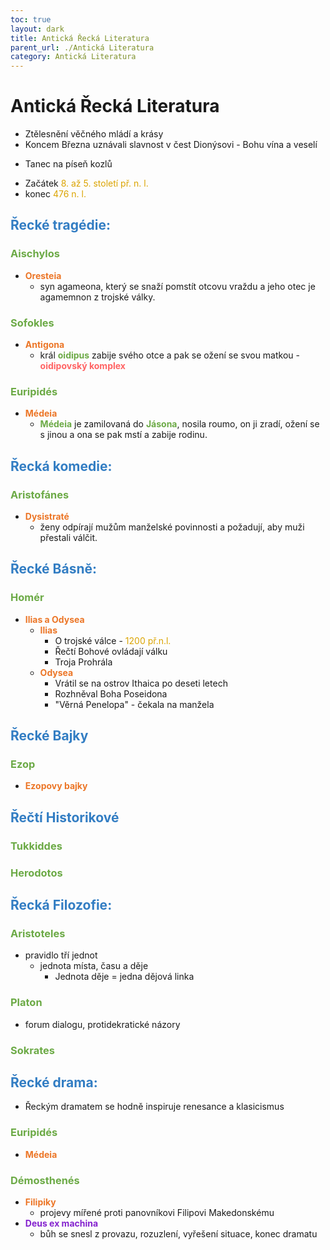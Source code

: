 ```yaml
---
toc: true
layout: dark
title: Antická Řecká Literatura 
parent_url: ./Antická Literatura 
category: Antická Literatura 
---
```


# Antická Řecká Literatura
* Ztělesnění věčného mládí a krásy
* Koncem Března uznávali slavnost v čest Dionýsovi - Bohu vína a veselí
- Tanec na píseň kozlů
* Začátek <span style="color: #DBA400">8. až 5. století př. n. l.</span> 
* konec <span style="color: #DBA400">476 n. l.</span>

## <span style="color: #327DC3">**Řecké tragédie:**</span>

### <span style="color: #6CAA46">**Aischylos**</span>
* <span style="color: #EC7627">**Oresteia**</span>
  * syn agameona, který se snaží pomstít otcovu vraždu a jeho otec je agamemnon z trojské války.

### <span style="color: #6CAA46">**Sofokles**</span>
* <span style="color: #EC7627">**Antigona**</span>
  * král <span style="color: #6CAA46">**oidipus**</span> zabije svého otce a pak se ožení se svou matkou - <span style="color: #FF6363">**oidipovský komplex**</span>

### <span style="color: #6CAA46">**Euripidés**</span>
* <span style="color: #EC7627">**Médeia**</span>
  * <span style="color: #6CAA46">**Médeia**</span> je zamilovaná do <span style="color: #6CAA46">**Jásona**</span>, nosila roumo, on ji zradí, ožení se s jinou a ona se pak mstí a zabije rodinu.

## <span style="color: #327DC3">**Řecká komedie:**</span>

### <span style="color: #6CAA46">**Aristofánes**</span>
* <span style="color: #EC7627">**Dysistraté**</span>
  * ženy odpírají mužům manželské povinnosti a požadují, aby muži přestali válčit.

## <span style="color: #327DC3">**Řecké Básně:**</span>

### <span style="color: #6CAA46">**Homér**</span>
* <span style="color: #EC7627">**Ilias a Odysea**</span>
  * <span style="color: #EC7627">**Ilias**</span>
    * O trojské válce - <span style="color: #DBA400">1200 př.n.l.</span>
    * Řečtí Bohové ovládají válku
    * Troja Prohrála
  * <span style="color: #EC7627">**Odysea**</span>
    * Vrátil se na ostrov Ithaica po deseti letech
    * Rozhněval Boha Poseidona
    * "Věrná Penelopa" - čekala na manžela

## <span style="color: #327DC3">**Řecké Bajky**</span>

### <span style="color: #6CAA46">**Ezop**</span>
* <span style="color: #EC7627">**Ezopovy bajky**</span>

## <span style="color: #327DC3">**Řečtí Historikové**</span>

### <span style="color: #6CAA46">**Tukkiddes**</span>

### <span style="color: #6CAA46">**Herodotos**</span>

## <span style="color: #327DC3">**Řecká Filozofie:**</span>

### <span style="color: #6CAA46">**Aristoteles**</span>
* pravidlo tří jednot
  * jednota místa, času a děje
    * Jednota děje = jedna dějová linka

### <span style="color: #6CAA46">**Platon**</span>
* forum dialogu, protidekratické názory

### <span style="color: #6CAA46">**Sokrates**</span>

## <span style="color: #327DC3">**Řecké drama:**</span>
* Řeckým dramatem se hodně inspiruje renesance a klasicismus

### <span style="color: #6CAA46">**Euripidés**</span>
  * <span style="color: #EC7627">**Médeia**</span>

### <span style="color: #6CAA46">**Démosthenés**</span>
* <span style="color: #EC7627">**Filipiky**</span>
  * projevy mířené proti panovníkovi Filipovi Makedonskému
* <span style="color: #8422ce">**Deus ex machina**</span>
  * bůh se snesl z provazu, rozuzlení, vyřešení situace, konec dramatu
